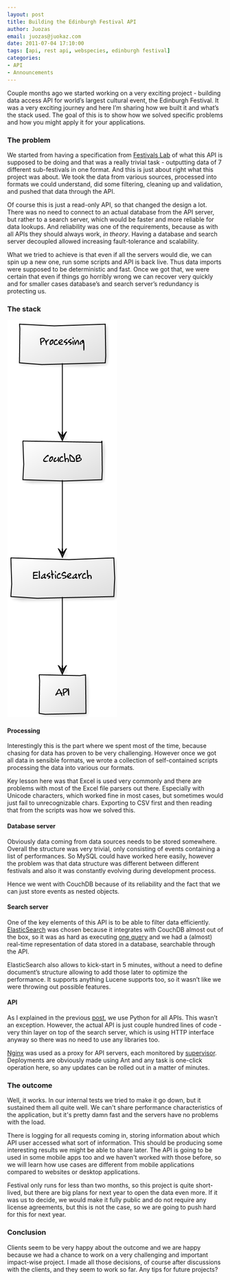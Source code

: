 ```yaml
---
layout: post
title: Building the Edinburgh Festival API
author: Juozas
email: juozas@juokaz.com
date: 2011-07-04 17:10:00
tags: [api, rest api, webspecies, edinburgh festival]
categories:
- API
- Announcements
---
```


Couple months ago we started working on a very exciting project - building data access API for world’s largest cultural event, the Edinburgh Festival. It was a very exciting journey and here I’m sharing how we built it and what’s the stack used. The goal of this is to show how we solved specific problems and how you might apply it for your applications.

<!--more-->

### The problem

We started from having a specification from [Festivals Lab](http://festivalslab.com/) of what this API is supposed to be doing and that was a really trivial task - outputting data of 7 different sub-festivals in one format. And this is just about right what this project was about. We took the data from various sources, processed into formats we could understand, did some filtering, cleaning up and validation, and pushed that data through the API.

Of course this is just a read-only API, so that changed the design a lot. There was no need to connect to an actual database from the API server, but rather to a search server, which would be faster and more reliable for data lookups. And reliability was one of the requirements, because as with all APIs they should always work, *in theory*. Having a database and search server decoupled allowed increasing fault-tolerance and scalability.

What we tried to achieve is that even if all the servers would die, we can spin up a new one, run some scripts and API is back live. Thus data imports were supposed to be deterministic and fast. Once we got that, we were certain that even if things go horribly wrong we can recover very quickly and for smaller cases database’s and search server’s redundancy is protecting us.

### The stack

<div class="alignright" ><img src="/media/festivalapi.png" alt="Festival API" class="noborder"></div>

#### Processing

Interestingly this is the part where we spent most of the time, because chasing for data has proven to be very challenging. However once we got all data in sensible formats, we wrote a collection of self-contained scripts processing the data into various our formats. 

Key lesson here was that Excel is used very commonly and there are problems with most of the Excel file parsers out there. Especially with Unicode characters, which worked fine in most cases, but sometimes would just fail to unrecognizable chars. Exporting to CSV first and then reading that from the scripts was how we solved this.

#### Database server

Obviously data coming from data sources needs to be stored somewhere. Overall the structure was very trivial, only consisting of events containing a list of performances. So MySQL could have worked here easily, however the problem was that data structure was different between different festivals and also it was constantly evolving during development process. 

Hence we went with CouchDB because of its reliability and the fact that we can just store events as nested objects.

#### Search server

One of the key elements of this API is to be able to filter data efficiently. [ElasticSearch](http://www.elasticsearch.org/) was chosen because it integrates with CouchDB almost out of the box, so it was as hard as executing [one query](http://www.elasticsearch.org/blog/2010/09/28/the_river_searchable_couchdb.html) and we had a (almost) real-time representation of data stored in a database, searchable through the API. 

ElasticSearch also allows to kick-start in 5 minutes, without a need to define document’s structure allowing to add those later to optimize the performance. It supports anything Lucene supports too, so it wasn’t like we were throwing out possible features.

#### API

As I explained in the previous [post](http://blog.webspecies.co.uk/2011-06-15/restful-web-services-with-python-the-easy-way.html), we use Python for all APIs. This wasn’t an exception. However, the actual API is just couple hundred lines of code - very thin layer on top of the search server, which is using HTTP interface anyway so there was no need to use any libraries too. 

[Nginx](http://nginx.org/) was used as a proxy for API servers, each monitored by [supervisor](http://supervisord.org/). Deployments are obviously made using Ant and any task is one-click operation here, so any updates can be rolled out in a matter of minutes. 

### The outcome

Well, it works. In our internal tests we tried to make it go down, but it sustained them all quite well. We can't share performance characteristics of the application, but it's pretty damn fast and the servers have no problems with the load.

There is logging for all requests coming in, storing information about which API user accessed what sort of information. This should be producing some interesting results we might be able to share later. The API is going to be used in some mobile apps too and we haven't worked with those before, so we will learn how use cases are different from mobile applications compared to websites or desktop applications.

Festival only runs for less than two months, so this project is quite short-lived, but there are big plans for next year to open the data even more. If it was us to decide, we would make it fully public and do not require any license agreements, but this is not the case, so we are going to push hard for this for next year.

### Conclusion

Clients seem to be very happy about the outcome and we are happy because we had a chance to work on a very challenging and important impact-wise project. I made all those decisions, of course after discussions with the clients, and they seem to work so far. Any tips for future projects?
